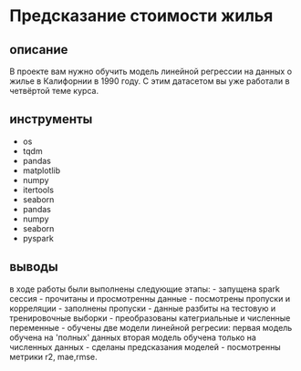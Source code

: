 # Предсказание стоимости жилья
## описание 
В проекте вам нужно обучить модель линейной регрессии на данных о жилье в Калифорнии в 1990 году. С этим датасетом вы уже работали в четвёртой теме курса. 
## инструменты
- os
- tqdm
- pandas
- matplotlib
- numpy
- itertools
- seaborn
- pandas
- numpy
- seaborn
- pyspark
## выводы
в ходе работы были выполнены следующие этапы: - запущена spark сессия - прочитаны и просмотренны данные - посмотрены пропуски и корреляции - заполнены пропуски - данные разбиты на тестовую и тренировочные выборки - преобразованы категриальные и численные переменные - обучены две модели линейной регресии: первая модель обучена на 'полных' данных вторая модель обучена только на численных данных - сделаны предсказания моделей - посмотренны метрики r2, mae,rmse.
